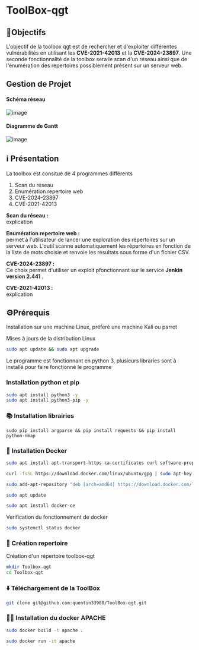# ToolBox-qgt

## 🎯Objectifs 

L'objectif de la toolbox qgt est de rechercher et d'exploiter différentes vulnérabilités en utilisant les <strong>CVE-2021-42013</strong> et la <strong>CVE-2024-23897</strong>. Une seconde fonctionnalité de la toolbox sera le scan d'un réseau ainsi que de l'énumération des repertoires possiblement présent sur un serveur web.


## Gestion de Projet 
#### Schéma réseau 
![image](https://github.com/quentin33980/ToolBox-qgt/assets/129152884/5eb9589d-2349-4e0b-ba8a-4d80d380bfac)


#### Diagramme de Gantt
![image](https://github.com/quentin33980/ToolBox-qgt/assets/129152884/663b917f-9fbf-407c-be8f-bf8e87909bd2)


## ℹ️ Présentation 
La toolbox est consitué de 4 programmes différents 
<ol>
  <li>Scan du réseau</li>
  <li>Enumération repertoire web </li>
  <li>CVE-2024-23897</li>
  <li>CVE-2021-42013 </li>
</ol>

<strong>Scan du réseau : </strong> <br> explication

<strong>Enumération repertoire web : </strong> <br> permet à l'utilisateur de lancer une exploration des répertoires sur un serveur web. L'outil scanne automatiquement les répertoires en fonction de la liste de mots choisie et renvoie les résultats sous forme d'un fichier CSV.

<strong>CVE-2024-23897 : </strong> <br> Ce choix permet d'utiliser un exploit pfonctionnant sur le service <strong>Jenkin version 2.441 </strong>.


<strong>CVE-2021-42013 : </strong> <br>explication 

## ⚙️Prérequis
Installation sur une machine Linux, préferé une machine Kali ou parrot

Mises à jours de la distribution Linux 

```bash
sudo apt update && sudo apt upgrade
```

Le programme est fonctionnant en python 3, plusieurs libraries sont à installé pour faire fonctionné le programme 

###  Installation python et pip

```bash
sudo apt install python3 -y
sudo apt install python3-pip -y
```

### 📚 Installation librairies 

```pip
sudo pip install argparse && pip install requests && pip install python-nmap
```

### 🐋 Installation Docker
```bash
sudo apt install apt-transport-https ca-certificates curl software-properties-common
```
```bash
curl -fsSL https://download.docker.com/linux/ubuntu/gpg | sudo apt-key add -
```
```bash
sudo add-apt-repository "deb [arch=amd64] https://download.docker.com/linux/ubuntu focal stable"
```
```bash
sudo apt update
```
```bash
sudo apt install docker-ce
```

Verification du fonctionnement de docker
```bash
sudo systemctl status docker
```
### 📂 Création repertoire 
Création d'un répertoire toolbox-qgt
```bash
mkdir Toolbox-qgt 
cd Toolbox-qgt
```


### ⬇️ Téléchargement de la ToolBox 
```bash
git clone git@github.com:quentin33980/ToolBox-qgt.git
```

### 🏴‍☠️ Installation du docker APACHE 
```bash
sudo docker build -t apache .
```
```bash
sudo docker run -it apache
```



